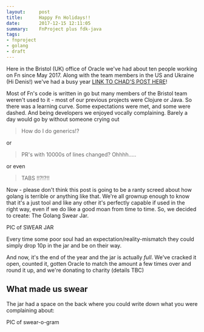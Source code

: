 ```yaml
---
layout:     post
title:      Happy Fn Holidays!!
date:       2017-12-15 12:11:05
summary:    FnProject plus fdk-java
tags:
- fnproject
- golang
- draft
---
```


Here in the Bristol (UK) office of Oracle we've had about ten people working on Fn since May 2017. Along with the team members in the US and Ukraine (Hi Denis!) we've had a busy year [LINK TO CHAD'S POST HERE]()!

Most of Fn's code is written in go but many members of the Bristol team weren't used to it - most of our previous projects were Clojure or Java. So there was a learning curve. Some expectations were met, and some were dashed. And being developers we enjoyed vocally complaining. Barely a day would go by without someone crying out

> How do I do generics!?

or

> PR's with 10000s of lines changed? Ohhhh.....

or even

> TABS !!?!?!!

Now - please don't think this post is going to be a ranty screed about how golang is terrible or anything like that. We're all grownup enough to know that it's a just tool and like any other it's perfectly capable if used in the right way, even if we do like a good moan from time to time. So, we decided to create: The Golang Swear Jar.

PIC of SWEAR JAR

Every time some poor soul had an expectation/reality-mismatch they could simply drop 10p in the jar and be on their way.

And now, it's the end of the year and the jar is actually *full*. We've cracked it open, counted it, gotten Oracle to match the amount a few times over and round it up, and we're donating to charity (details TBC)

## What made us swear

The jar had a space on the back where you could write down what you were complaining about:

PIC of swear-o-gram
